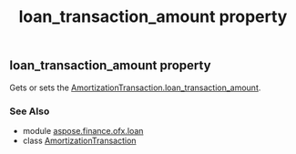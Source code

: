 ﻿---
title: loan_transaction_amount property
second_title: Aspose.Finance for Python via .NET API References
description: 
type: docs
weight: 60
url: /python-net/aspose.finance.ofx.loan/amortizationtransaction/loan_transaction_amount/
is_root: false
---

## loan_transaction_amount property


Gets or sets the [AmortizationTransaction.loan_transaction_amount](/finance/python-net/aspose.finance.ofx.loan/amortizationtransaction#loan_transaction_amount).

### See Also
* module [aspose.finance.ofx.loan](../../)
* class [AmortizationTransaction](/finance/python-net/aspose.finance.ofx.loan/amortizationtransaction)
